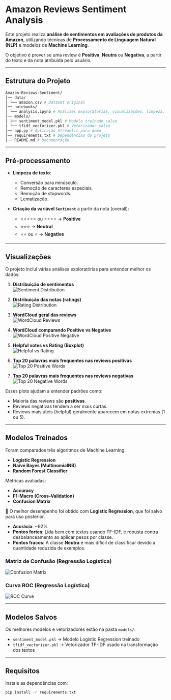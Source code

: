 # Amazon Reviews Sentiment Analysis  

Este projeto realiza **análise de sentimentos em avaliações de produtos da Amazon**, utilizando técnicas de **Processamento de Linguagem Natural (NLP)** e modelos de **Machine Learning**.  

O objetivo é prever se uma review é **Positiva**, **Neutra** ou **Negativa**, a partir do texto e da nota atribuída pelo usuário.  

---

##  Estrutura do Projeto  

```bash
Amazon-Reviews-Sentiment/
│── data/
│ └── amazon.csv # Dataset original
│── notebooks/
│ └── analysis.ipynb # Análises exploratórias, visualizações, limpeza, modelos
│── models/
│ ├── sentiment_model.pkl # Modelo treinado salvo
│ └── tfidf_vectorizer.pkl # Vetorizador salvo
│── app.py # Aplicação Streamlit para demo
│── requirements.txt # Dependências do projeto
│── README.md # Documentação
```

---

##  Pré-processamento  

- **Limpeza de texto**:  
  - Conversão para minúsculo.  
  - Remoção de caracteres especiais.  
  - Remoção de stopwords.  
  - Lematização.  

- **Criação da variável `Sentiment`** a partir da nota (overall):  
  - ⭐⭐⭐⭐⭐ ou ⭐⭐⭐⭐ → **Positive**  
  - ⭐⭐⭐ → **Neutral**  
  - ⭐⭐ ou ⭐ → **Negative**  

---

##  Visualizações  

O projeto inclui várias análises exploratórias para entender melhor os dados:  

1. **Distribuição de sentimentos**  
   ![Sentiment Distribution](img/1.png)  

2. **Distribuição das notas (ratings)**  
   ![Rating Distribution](img/2.png)  

3. **WordCloud geral das reviews**  
   ![WordCloud Reviews](img/3.png)  

4. **WordCloud comparando Positive vs Negative**  
   ![WordCloud Positive Negative](img/4.png)  

5. **Helpful votes vs Rating (Boxplot)**  
   ![Helpful vs Rating](img/5.png)  

6. **Top 20 palavras mais frequentes nas reviews positivas**  
   ![Top 20 Positive Words](img/6.png)  

7. **Top 20 palavras mais frequentes nas reviews negativas**  
   ![Top 20 Negative Words](img/7.png)  

Esses plots ajudam a entender padrões como:  
- Maioria das reviews são **positivas**.  
- Reviews negativas tendem a ser mais curtas.  
- Reviews mais úteis (helpful) geralmente aparecem em notas extremas (1 ou 5).  

---

## Modelos Treinados  

Foram comparados três algoritmos de Machine Learning:  

- **Logistic Regression**  
- **Naive Bayes (MultinomialNB)**  
- **Random Forest Classifier**  

Métricas avaliadas:  
- **Accuracy**  
- **F1-Macro (Cross-Validation)**  
- **Confusion Matrix**  

📌 O melhor desempenho foi obtido com **Logistic Regression**, que foi salvo para uso posterior.  

- **Acurácia**: ~92%  
- **Pontos fortes**: Lida bem com textos usando TF-IDF, é robusta contra desbalanceamento ao aplicar pesos por classe.  
- **Pontos fracos**: A classe **Neutra** é mais difícil de classificar devido à quantidade reduzida de exemplos.  

### Matriz de Confusão (Regressão Logística)  
![Confusion Matrix](img/bestmodel1.png) 

### Curva ROC (Regressão Logística)  
![ROC Curve](img/bestmodel2.png)  

---

##  Modelos Salvos  

Os melhores modelos e vetorizadores estão na pasta `models/`:  

- `sentiment_model.pkl` → Modelo Logistic Regression treinado  
- `tfidf_vectorizer.pkl` → Vetorizador TF-IDF usado na transformação dos textos  


---

## Requisitos  

Instale as dependências com:  

```bash
pip install -r requirements.txt
```
